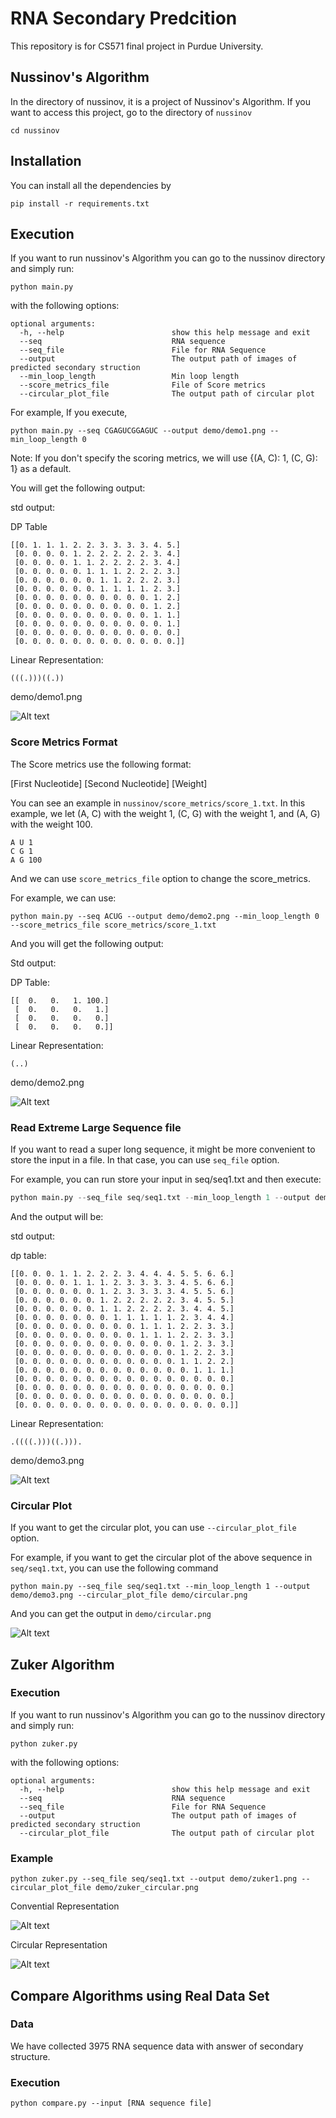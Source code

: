 # RNA Secondary Predcition
This repository is for CS571 final project in Purdue University.


## Nussinov's Algorithm
In the directory of nussinov, it is a project of Nussinov's Algorithm.
If you want to access this project, go to the directory of `nussinov`

```
cd nussinov
```

## Installation
You can install all the dependencies by

```
pip install -r requirements.txt
```

## Execution

If you want to run nussinov's Algorithm you can go to the nussinov directory and simply run:

```
python main.py
```

with the following options:

```
optional arguments:
  -h, --help                        show this help message and exit
  --seq                             RNA sequence
  --seq_file                        File for RNA Sequence
  --output                          The output path of images of predicted secondary struction
  --min_loop_length                 Min loop length
  --score_metrics_file              File of Score metrics
  --circular_plot_file              The output path of circular plot

```

For example, If you execute,

```
python main.py --seq CGAGUCGGAGUC --output demo/demo1.png --min_loop_length 0
```

Note: If you don't specify the scoring metrics, we will use {(A, C): 1, (C, G): 1} as a default.

You will get the following output:

std output:

DP Table

```
[[0. 1. 1. 1. 2. 2. 3. 3. 3. 3. 4. 5.]
 [0. 0. 0. 0. 1. 2. 2. 2. 2. 2. 3. 4.]
 [0. 0. 0. 0. 1. 1. 2. 2. 2. 2. 3. 4.]
 [0. 0. 0. 0. 0. 1. 1. 1. 2. 2. 2. 3.]
 [0. 0. 0. 0. 0. 0. 1. 1. 2. 2. 2. 3.]
 [0. 0. 0. 0. 0. 0. 1. 1. 1. 1. 2. 3.]
 [0. 0. 0. 0. 0. 0. 0. 0. 0. 0. 1. 2.]
 [0. 0. 0. 0. 0. 0. 0. 0. 0. 0. 1. 2.]
 [0. 0. 0. 0. 0. 0. 0. 0. 0. 0. 1. 1.]
 [0. 0. 0. 0. 0. 0. 0. 0. 0. 0. 0. 1.]
 [0. 0. 0. 0. 0. 0. 0. 0. 0. 0. 0. 0.]
 [0. 0. 0. 0. 0. 0. 0. 0. 0. 0. 0. 0.]]
```

Linear Representation:

```
(((.)))((.))
```

demo/demo1.png

![Alt text](nussinov/demo/demo1.png)

### Score Metrics Format
The Score metrics use the following format:

[First Nucleotide] [Second Nucleotide] [Weight]

You can see an example in `nussinov/score_metrics/score_1.txt`. In this example, we let (A, C) with the weight 1, (C, G) with the weight 1, and (A, G) with the weight 100.

```
A U 1
C G 1
A G 100
```

And we can use `score_metrics_file` option to change the score_metrics.

For example, we can use:

```
python main.py --seq ACUG --output demo/demo2.png --min_loop_length 0 --score_metrics_file score_metrics/score_1.txt
```

And you will get the following output:

Std output:

DP Table:

```
[[  0.   0.   1. 100.]
 [  0.   0.   0.   1.]
 [  0.   0.   0.   0.]
 [  0.   0.   0.   0.]]

```

Linear Representation:

```
(..)
```

demo/demo2.png

![Alt text](nussinov/demo/demo2.png)

### Read Extreme Large Sequence file

If you want to read a super long sequence, it might be more convenient to store the input in a file. In that case, you can use `seq_file` option.

For example, you can run store your input in seq/seq1.txt and then execute:

```python
python main.py --seq_file seq/seq1.txt --min_loop_length 1 --output demo/demo3.png
```

And the output will be:

std output:

dp table:

```
[[0. 0. 0. 1. 1. 2. 2. 2. 3. 4. 4. 4. 5. 5. 6. 6.]
 [0. 0. 0. 0. 1. 1. 1. 2. 3. 3. 3. 3. 4. 5. 6. 6.]
 [0. 0. 0. 0. 0. 0. 1. 2. 3. 3. 3. 3. 4. 5. 5. 6.]
 [0. 0. 0. 0. 0. 0. 1. 2. 2. 2. 2. 2. 3. 4. 5. 5.]
 [0. 0. 0. 0. 0. 0. 1. 1. 2. 2. 2. 2. 3. 4. 4. 5.]
 [0. 0. 0. 0. 0. 0. 0. 1. 1. 1. 1. 1. 2. 3. 4. 4.]
 [0. 0. 0. 0. 0. 0. 0. 0. 0. 1. 1. 1. 2. 2. 3. 3.]
 [0. 0. 0. 0. 0. 0. 0. 0. 0. 1. 1. 1. 2. 2. 3. 3.]
 [0. 0. 0. 0. 0. 0. 0. 0. 0. 0. 0. 0. 1. 2. 3. 3.]
 [0. 0. 0. 0. 0. 0. 0. 0. 0. 0. 0. 0. 1. 2. 2. 3.]
 [0. 0. 0. 0. 0. 0. 0. 0. 0. 0. 0. 0. 1. 1. 2. 2.]
 [0. 0. 0. 0. 0. 0. 0. 0. 0. 0. 0. 0. 0. 1. 1. 1.]
 [0. 0. 0. 0. 0. 0. 0. 0. 0. 0. 0. 0. 0. 0. 0. 0.]
 [0. 0. 0. 0. 0. 0. 0. 0. 0. 0. 0. 0. 0. 0. 0. 0.]
 [0. 0. 0. 0. 0. 0. 0. 0. 0. 0. 0. 0. 0. 0. 0. 0.]
 [0. 0. 0. 0. 0. 0. 0. 0. 0. 0. 0. 0. 0. 0. 0. 0.]]
```

Linear Representation:

```
.((((.)))((.))).
```

demo/demo3.png

![Alt text](nussinov/demo/demo3.png)

### Circular Plot
If you want to get the circular plot, you can use `--circular_plot_file` option.

For example, if you want to get the circular plot of the above sequence in `seq/seq1.txt`, you can use the following command


```
python main.py --seq_file seq/seq1.txt --min_loop_length 1 --output demo/demo3.png --circular_plot_file demo/circular.png
```

And you can get the output in `demo/circular.png`

![Alt text](nussinov/demo/circular.png)

## Zuker Algorithm

### Execution

If you want to run nussinov's Algorithm you can go to the nussinov directory and simply run:

```
python zuker.py
```

with the following options:

```
optional arguments:
  -h, --help                        show this help message and exit
  --seq                             RNA sequence
  --seq_file                        File for RNA Sequence
  --output                          The output path of images of predicted secondary struction
  --circular_plot_file              The output path of circular plot
```

### Example

```
python zuker.py --seq_file seq/seq1.txt --output demo/zuker1.png --circular_plot_file demo/zuker_circular.png
```

Convential Representation

![Alt text](nussinov/demo/zuker1.png)

Circular Representation

![Alt text](nussinov/demo/zuker_circular.png)

## Compare Algorithms using Real Data Set

### Data
We have collected 3975 RNA sequence data with answer of secondary structure.

### Execution

```
python compare.py --input [RNA sequence file]
```
